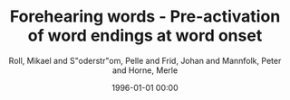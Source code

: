 ---
layout: post
title: Forehearing words - Pre-activation of word endings at word onset

date: 1996-01-01 00:00
author: Roll, Mikael and S\"oderstr\"om, Pelle and Frid, Johan and Mannfolk, Peter and Horne, Merle
journal: Neuroscience Letters

year: 2017
---